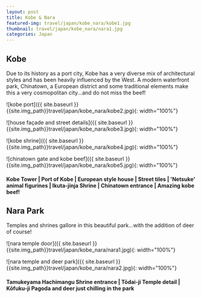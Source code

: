 ```yaml
---
layout: post
title: Kobe & Nara
featured-img: travel/japan/kobe_nara/kobe1.jpg
thumbnail: travel/japan/kobe_nara/nara1.jpg
categories: Japan
---
```


## Kobe

Due to its history as a port city, Kobe has a very diverse mix of architectural styles and has been heavily influenced by the West. A modern waterfront park, Chinatown, a European district and some traditional elements make this a very cosmopolitan city...and do not miss the beef!

![kobe port]({{ site.baseurl }}{{site.img_path}}travel/japan/kobe_nara/kobe2.jpg){: width="100%"}

![house façade and street details]({{ site.baseurl }}{{site.img_path}}travel/japan/kobe_nara/kobe3.jpg){: width="100%"}

![kobe shrine]({{ site.baseurl }}{{site.img_path}}travel/japan/kobe_nara/kobe4.jpg){: width="100%"}

![chinatown gate and kobe beef]({{ site.baseurl }}{{site.img_path}}travel/japan/kobe_nara/kobe5.jpg){: width="100%"}

#### Kobe Tower | Port of Kobe | European style house | Street tiles | 'Netsuke' animal figurines | Ikuta-jinja Shrine | Chinatown entrance | Amazing kobe beef!


## Nara Park

Temples and shrines gallore in this beautiful park...with the addition of deer of course!

![nara temple door]({{ site.baseurl }}{{site.img_path}}travel/japan/kobe_nara/nara1.jpg){: width="100%"}

![nara temple and deer park]({{ site.baseurl }}{{site.img_path}}travel/japan/kobe_nara/nara2.jpg){: width="100%"}

#### Tamukeyama Hachimangu Shrine entrance | Tōdai-ji Temple detail | Kōfuku-ji Pagoda and deer just chilling in the park
